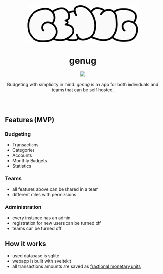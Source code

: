 <p align="center">
  <img src="static/logo.svg?raw=true" height="120"/>
</p>

<h1 align="center">
  genug
</h1>

<p align="center">
  <a href="https://github.com/lj-n/standalone-genug/actions/workflows/testing.yml">
    <img src="https://github.com/lj-n/standalone-genug/actions/workflows/testing.yml/badge.svg" />
  </a>
</p>

<p align="center">
  Budgeting with simplicity in mind. <i>genug</i> is an app for both individuals and teams that can be self-hosted.
</p>

<br />
<br />

## Features (MVP)

### Budgeting

- Transactions
- Categories
- Accounts
- Monthly Budgets
- Statistics

### Teams

- all features above can be shared in a team
- different roles with permissions

### Administration

- every instance has an admin
- registration for new users can be turned off
- teams can be turned off

## How it works

- used database is sqlite
- webapp is built with sveltekit
- all transactions amounts are saved as [fractional monetary units](https://www.thefreedictionary.com/fractional+monetary+unit)

